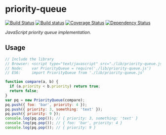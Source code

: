 # priority-queue
[![Build Status](https://travis-ci.org/jakzo/priority-queue.svg?branch=master)](https://travis-ci.org/jakzo/priority-queue)
[![Build status](https://ci.appveyor.com/api/projects/status/ov5yyh5r827nwip1?svg=true)](https://ci.appveyor.com/project/jakzo/priority-queue)
[![Coverage Status](https://coveralls.io/repos/github/jakzo/priority-queue/badge.svg?branch=master)](https://coveralls.io/github/jakzo/priority-queue?branch=master)
[![Dependency Status](https://dependencyci.com/github/jakzo/priority-queue/badge)](https://dependencyci.com/github/jakzo/priority-queue)

*JavaScript priority queue implementation.*

## Usage

```js
// Include the library
// Browser: <script type="text/javascript" src="./lib/priority-queue.js"></script>
// Node:    var PriorityQueue = require('./lib/priority-queue.js')
// ES6:     import PriorityQueue from './lib/priority-queue.js'

function compare(a, b) {
  if (a.priority < b.priority) return true;
  return false;
}
var pq = new PriorityQueue(compare);
pq.push({ foo: 'bar', priority: 4 });
pq.push({ priority: 3, something: 'text' });
pq.push({ priority: 9 });
console.log(pq.pop()); // { priority: 3, something: 'text' }
console.log(pq.pop()); // { foo: 'bar', priority: 4 }
console.log(pq.pop()); // { priority: 9 }
```
